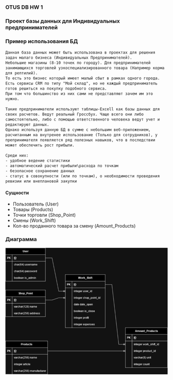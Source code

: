 ### OTUS DB HW 1
### Проект базы данных для Индивидуальных предпринимателей

### Пример использования БД
```
Данная база данных может быть использована в проектах для решения задач малаго бизнеса (Индивидуальных Предпринимателей).
Небольшие магазины (8-10 точек по городу). Для предпринимателей занимающихся торговлей узкоспециализированного товара (Например корма для рептилий).
То есть это бизнес который имеет малый сбыт в рамках одного города. Есть сервисы CRM по типу "Мой склад", но не каждый предприниматель готов решиться на покупку подобного сервиса.
При том что большинство из них сами не представляют зачем им это нужно. 

Такие предприниматели используют таблицы-Excell как базы данных для своих расчетов. Ведут реальный Гроссбух. Чаще всего они либо самостоятельно, либо с помощью ответственного человека ведут учет и редактируют данных.
Однако используя данную БД в сумме с небольшим веб-приложением, расчитанным на внутренее использование (Только для сотрудников), у препринимателя появляется ряд полезных навыков, что в последствии может обеспечить рост прибыли.

Среди них:
- удобное ведение статистики
- автоматический расчет прибыли\расхода по точкам
- безопасное сохранение данных
- статус в совокупности (или по точкам), о необходимости проведения ревизии или внеплановой закупки

```

#### Сущности
- Пользователь (User)
- Товары (Products)
- Точки торговли (Shop_Point)
- Смены (Work_Shift)
- Кол-во проданного товара за смену (Amount_Products)


### Диаграмма
![OTUS DB HW 1](./images/OTUS_DB_HW_1.drawio.png)
